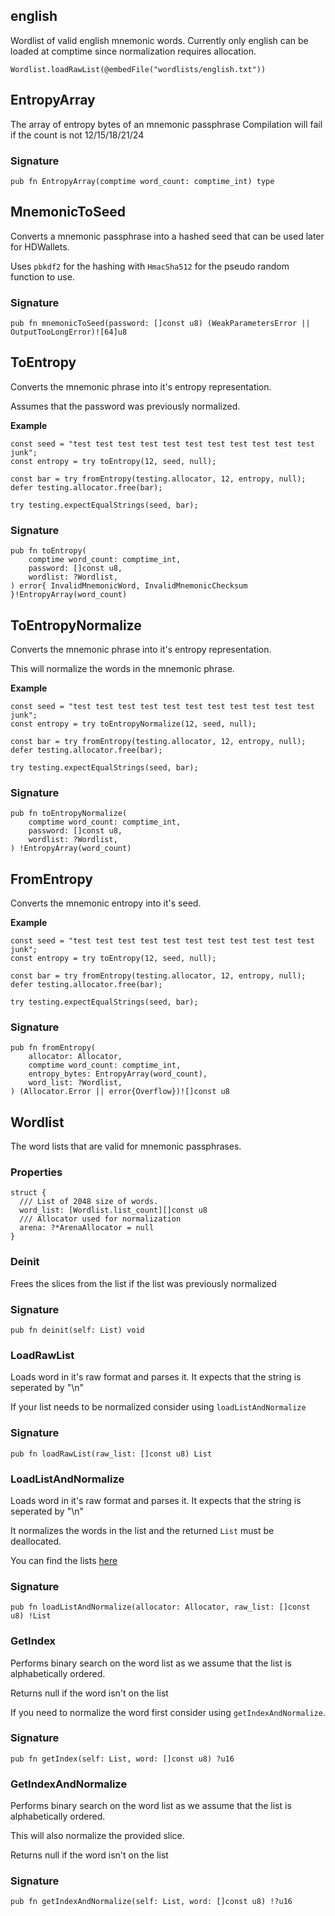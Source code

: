 ## english

Wordlist of valid english mnemonic words.
Currently only english can be loaded at comptime since
normalization requires allocation.

```zig
Wordlist.loadRawList(@embedFile("wordlists/english.txt"))
```

## EntropyArray
The array of entropy bytes of an mnemonic passphrase
Compilation will fail if the count is not 12/15/18/21/24

### Signature

```zig
pub fn EntropyArray(comptime word_count: comptime_int) type
```

## MnemonicToSeed
Converts a mnemonic passphrase into a hashed seed that
can be used later for HDWallets.

Uses `pbkdf2` for the hashing with `HmacSha512` for the
pseudo random function to use.

### Signature

```zig
pub fn mnemonicToSeed(password: []const u8) (WeakParametersError || OutputTooLongError)![64]u8
```

## ToEntropy
Converts the mnemonic phrase into it's entropy representation.

Assumes that the password was previously normalized.

**Example**
```zig
const seed = "test test test test test test test test test test test junk";
const entropy = try toEntropy(12, seed, null);

const bar = try fromEntropy(testing.allocator, 12, entropy, null);
defer testing.allocator.free(bar);

try testing.expectEqualStrings(seed, bar);
```

### Signature

```zig
pub fn toEntropy(
    comptime word_count: comptime_int,
    password: []const u8,
    wordlist: ?Wordlist,
) error{ InvalidMnemonicWord, InvalidMnemonicChecksum }!EntropyArray(word_count)
```

## ToEntropyNormalize
Converts the mnemonic phrase into it's entropy representation.

This will normalize the words in the mnemonic phrase.

**Example**
```zig
const seed = "test test test test test test test test test test test junk";
const entropy = try toEntropyNormalize(12, seed, null);

const bar = try fromEntropy(testing.allocator, 12, entropy, null);
defer testing.allocator.free(bar);

try testing.expectEqualStrings(seed, bar);
```

### Signature

```zig
pub fn toEntropyNormalize(
    comptime word_count: comptime_int,
    password: []const u8,
    wordlist: ?Wordlist,
) !EntropyArray(word_count)
```

## FromEntropy
Converts the mnemonic entropy into it's seed.

**Example**
```zig
const seed = "test test test test test test test test test test test junk";
const entropy = try toEntropy(12, seed, null);

const bar = try fromEntropy(testing.allocator, 12, entropy, null);
defer testing.allocator.free(bar);

try testing.expectEqualStrings(seed, bar);
```

### Signature

```zig
pub fn fromEntropy(
    allocator: Allocator,
    comptime word_count: comptime_int,
    entropy_bytes: EntropyArray(word_count),
    word_list: ?Wordlist,
) (Allocator.Error || error{Overflow})![]const u8
```

## Wordlist

The word lists that are valid for mnemonic passphrases.

### Properties

```zig
struct {
  /// List of 2048 size of words.
  word_list: [Wordlist.list_count][]const u8
  /// Allocator used for normalization
  arena: ?*ArenaAllocator = null
}
```

### Deinit
Frees the slices from the list if the list was
previously normalized

### Signature

```zig
pub fn deinit(self: List) void
```

### LoadRawList
Loads word in it's raw format and parses it.
It expects that the string is seperated by "\n"

If your list needs to be normalized consider using `loadListAndNormalize`

### Signature

```zig
pub fn loadRawList(raw_list: []const u8) List
```

### LoadListAndNormalize
Loads word in it's raw format and parses it.
It expects that the string is seperated by "\n"

It normalizes the words in the list and the returned `List`
must be deallocated.

You can find the lists [here](https://github.com/bitcoin/bips/blob/master/bip-0039/bip-0039-wordlists.md)

### Signature

```zig
pub fn loadListAndNormalize(allocator: Allocator, raw_list: []const u8) !List
```

### GetIndex
Performs binary search on the word list
as we assume that the list is alphabetically ordered.

Returns null if the word isn't on the list

If you need to normalize the word first consider using `getIndexAndNormalize`.

### Signature

```zig
pub fn getIndex(self: List, word: []const u8) ?u16
```

### GetIndexAndNormalize
Performs binary search on the word list
as we assume that the list is alphabetically ordered.

This will also normalize the provided slice.

Returns null if the word isn't on the list

### Signature

```zig
pub fn getIndexAndNormalize(self: List, word: []const u8) !?u16
```

